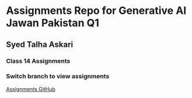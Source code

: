 # Assignments Repo for Generative AI Jawan Pakistan Q1
## Syed Talha Askari

### Class 14 Assignments

### Switch branch to view assignments

[Assignments GitHub](https://github.com/mdanish0320/teaching-class/blob/master/JP-BE-PY-batch-2/)